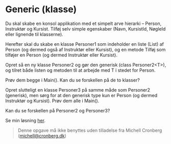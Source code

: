 ﻿# Generic (klasse)

Du skal skabe en konsol applikation med et simpelt arve hierarki – Person, Instruktør og Kursist. Tilføj selv simple egenskaber (Navn, KursistId, NøgleId eller lignende til klasserne).

Herefter skal du skabe en klasse Personer1 som indeholder en liste (List) af Person (og dermed også af Instruktør eller Kursist), og en metode Tilføj som tilføjer en Person (og dermed Instruktør eller Kursist). 

Opret så en ny klasse Personer2 og gør den generisk (class Personer2\<T\>), og tilret både listen og metoden til at arbejde med T i stedet for Person.

Prøv dem begge i Main(). Kan du se forskellen på de to klasser?

Opret slutteligt en klasse Personer3 på samme måde som Personer2 (generisk), men sørg for at den generisk type kun er Person (og dermed Instruktør og Kursist).
Prøv dem alle i Main().

Kan du se forskellen på Personer2 og Personer3?

Se min løsning [her](https://github.com/devcronberg/undervisning-cs-opgaver/blob/master/generics-klasse/Program.cs).

<!-- footerstart -->
> Denne opgave må ikke benyttes uden tilladelse fra Michell Cronberg (michell@cronberg.dk)
<!-- footerslut -->
